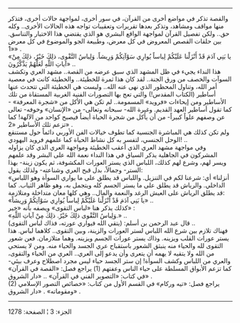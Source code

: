 ------------------------------------------------------------------------

والقصة تذكر في مواضع أخرى من القرآن، في سور أخرى، لمواجهة حالات أخرى،
فتذكر منها مواقف ومشاهد، وتذكر بعدها تقريرات وتعقيبات تواجه هذه الحالات
الأخرى.. وكله حق.. ولكن تفصيل القرآن لمواجهة الواقع البشري هو الذي يقتضي
هذا الاختيار والتناسق. بين حلقات القصص المعروض في كل معرض، وطبيعة الجو
والموضوع في كل معرض «1» .  
«يا بَنِي آدَمَ قَدْ أَنْزَلْنا عَلَيْكُمْ لِباساً يُوارِي سَوْآتِكُمْ وَرِيشاً. وَلِباسُ التَّقْوى، ذلِكَ
خَيْرٌ، ذلِكَ مِنْ آياتِ اللَّهِ لَعَلَّهُمْ يَذَّكَّرُونَ» ..  
هذا النداء يجيء في ظل المشهد الذي سبق عرضه من القصة.. مشهد العري وتكشف
السوآت والخصف من ورق الجنة.. لقد كان هذا ثمرة للخطيئة.. والخطيئة كانت في
معصية أمر الله، وتناول المحظور الذي نهى عنه الله.. وليست هي الخطيئة التي
تتحدث عنها أساطير (الكتاب المقدس!) والتي تعج بها التصورات الفنية الغربية
المستقاة من تلك الأساطير ومن إيحاءات «فرويد» المسمومة.. لم تكن هي الأكل
من «شجرة المعرفة» - كما تقول أساطير العهد القديم. وغيرة الله- سبحانه
وتعالى- من «الإنسان» وخوفه- تعالى عن وصفهم علواً كبيراً- من أن يأكل من
شجرة الحياة أيضاً فيصبح كواحد من الآلهة! كما تزعم تلك الأساطير «2» .  
ولم تكن كذلك هي المباشرة الجنسية كما تطوف خيالات الفن الأوربي دائماً حول
مستنقع الوحل الجنسي، لتفسر به كل نشاط الحياة كما علمهم فرويد اليهودي!
..  
وفي مواجهة مشهد العري الذي أعقب الخطيئة ومواجهة العري الذي كان يزاوله
المشركون في الجاهلية يذكر السياق في هذا النداء نعمة الله على البشر وقد
علمهم ويسر لهم، وشرع لهم كذلك، اللباس الذي يستر العورات المكشوفة، ثم
يكون زينة- بهذا الستر- وجمالاً، بدل قبح العري وشناعته- ولذلك يقول:  
«أنزلنا» أي: شرعنا لكم في التنزيل. واللباس قد يطلق على ما يواري السوأة
وهو اللباس الداخلي. والرياش قد يطلق على ما يستر الجسم كله ويتجمل به، وهو
ظاهر الثياب. كما قد يطلق الرياش على العيش الرغد والنعمة والمال.. وهي
كلها معان متداخلة ومتلازمة:  
«يا بَنِي آدَمَ قَدْ أَنْزَلْنا عَلَيْكُمْ لِباساً يُوارِي سَوْآتِكُمْ وَرِيشاً» ..  
كذلك يذكر هنا «لباس التقوى» ويصفه بأنه «خير» :  
«وَلِباسُ التَّقْوى ذلِكَ خَيْرٌ. ذلِكَ مِنْ آياتِ اللَّهِ.» ..  
قال عبد الرحمن بن أسلم: (يتقي الله فيواري عورته، فذاك لباس التقوى) ..  
فهناك تلازم بين شرع الله اللباس لستر العورات والزينة، وبين التقوى..
كلاهما لباس. هذا يستر عورات القلب ويزينه. وذاك يستر عورات الجسم ويزينه.
وهما متلازمان. فعن شعور التقوى لله والحياء منه ينبثق الشعور باستقباح عري
الجسد والحياء منه. ومن لا يستحي من الله ولا يتقيه لا يهمه أن يتعرى وأن
يدعو إلى العري.. العري من الحياء والتقوى، والعري من اللباس وكشف السوأة!
إن ستر الجسد حياء ليس مجرد اصطلاح وعرف بيئي- كما تزعم الأبواق المسلطة
على حياء الناس وعفتهم (1) يراجع فصل: «القصة في القرآن» في كتاب: «التصوير
الفني في القرآن» .. «دار الشروق» .  
(2) يراجع فصل: «تيه وركام» في القسم الأول من كتاب: «خصائص التصور
الإسلامي ومقوماته» . «دار الشروق» .

------------------------------------------------------------------------

الجزء: 3 ¦ الصفحة: 1278
